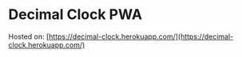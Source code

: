 # Decimal Clock PWA
Hosted on: [https://decimal-clock.herokuapp.com/](https://decimal-clock.herokuapp.com/)